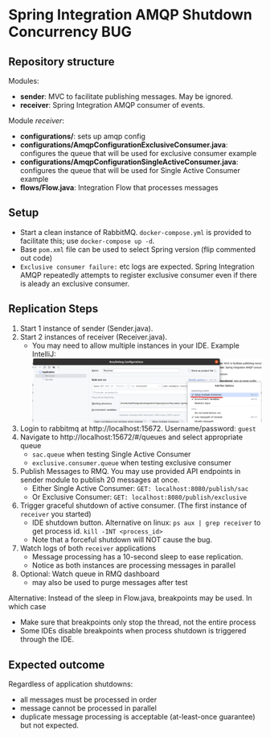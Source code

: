 # Spring Integration AMQP Shutdown Concurrency BUG

## Repository structure

Modules:
- **sender**: MVC to facilitate publishing messages. May be ignored.
- **receiver**: Spring Integration AMQP consumer of events.

Module _receiver_:
- **configurations/**: sets up amqp config
- **configurations/AmqpConfigurationExclusiveConsumer.java**: configures the queue that will be used for exclusive consumer example
- **configurations/AmqpConfigurationSingleActiveConsumer.java**: configures the queue that will be used for Single Active Consumer example
- **flows/Flow.java**: Integration Flow that processes messages

## Setup

- Start a clean instance of RabbitMQ. `docker-compose.yml` is provided to facilitate this; use `docker-compose up -d`.
- Base `pom.xml` file can be used to select Spring version (flip commented out code)
- `Exclusive consumer failure:` etc logs are expected. Spring Integration AMQP repeatedly attempts to register exclusive consumer even if there is aleady an exclusive consumer.

## Replication Steps

1. Start 1 instance of sender (Sender.java). 
2. Start 2 instances of receiver (Receiver.java).
   * You may need to allow multiple instances in your IDE. Example IntelliJ:![img.png](img.png)
3. Login to rabbitmq at http://localhost:15672. Username/password: `guest`
4. Navigate to http://localhost:15672/#/queues and select appropriate queue
   * `sac.queue` when testing Single Active Consumer
   * `exclusive.consumer.queue` when testing exclusive consumer
4. Publish Messages to RMQ. You may use provided API endpoints in sender module to publish 20 messages at once.
   * Either Single Active Consumer: `GET: localhost:8080/publish/sac`
   * Or Exclusive Consumer: `GET: localhost:8080/publish/exclusive`
5. Trigger graceful shutdown of active consumer. (The first instance of `receiver` you started)
   * IDE shutdown button. Alternative on linux: `ps aux | grep receiver` to get process id. `kill -INT <process_id>`
   * Note that a forceful shutdown will NOT cause the bug.
6. Watch logs of both `receiver` applications
   * Message processing has a 10-second sleep to ease replication.
   * Notice as both instances are processing messages in parallel
7. Optional: Watch queue in RMQ dashboard
   * may also be used to purge messages after test

Alternative: Instead of the sleep in Flow.java, breakpoints may be used. In which case
- Make sure that breakpoints only stop the thread, not the entire process
- Some IDEs disable breakpoints when process shutdown is triggered through the IDE.

## Expected outcome

Regardless of application shutdowns:
- all messages must be processed in order
- message cannot be processed in parallel
- duplicate message processing is acceptable (at-least-once guarantee) but not expected.
